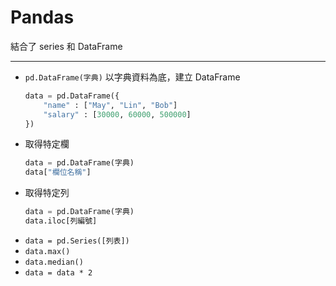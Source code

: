 # Pandas
結合了 series 和 DataFrame

----

- `pd.DataFrame(字典)` 以字典資料為底，建立 DataFrame
    ```python
    data = pd.DataFrame({
        "name" : ["May", "Lin", "Bob"]
        "salary" : [30000, 60000, 500000]
    })
    ```
- 取得特定欄
     ```python
    data = pd.DataFrame(字典)
    data["欄位名稱"]
    ```
- 取得特定列
    ```python
    data = pd.DataFrame(字典)
    data.iloc[列編號]
    ```
- `data = pd.Series([列表])`
- `data.max()`
- `data.median()`
- `data = data * 2`



